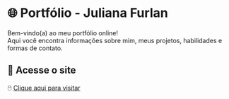 # 🌐 Portfólio - Juliana Furlan

Bem-vindo(a) ao meu portfólio online!  
Aqui você encontra informações sobre mim, meus projetos, habilidades e formas de contato.

## 📍 Acesse o site

🖱️ [Clique aqui para visitar](https://julianafurlan.github.io/Portfolio)